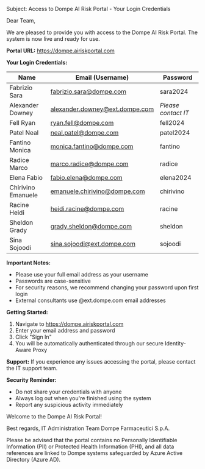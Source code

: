 Subject: Access to Dompe AI Risk Portal - Your Login Credentials

Dear Team,

We are pleased to provide you with access to the Dompe AI Risk Portal. The system is now live and ready for use.

**Portal URL:** https://dompe.airiskportal.com

**Your Login Credentials:**

| Name | Email (Username) | Password |
|------|------------------|----------|
| Fabrizio Sara | fabrizio.sara@dompe.com | sara2024 |
| Alexander Downey | alexander.downey@ext.dompe.com | *Please contact IT* |
| Fell Ryan | ryan.fell@dompe.com | fell2024 |
| Patel Neal | neal.patel@dompe.com | patel2024 |
| Fantino Monica | monica.fantino@dompe.com | fantino |
| Radice Marco | marco.radice@dompe.com | radice |
| Elena Fabio | fabio.elena@dompe.com | elena2024 |
| Chirivino Emanuele | emanuele.chirivino@dompe.com | chirivino |
| Racine Heidi | heidi.racine@dompe.com | racine |
| Sheldon Grady | grady.sheldon@dompe.com | sheldon |
| Sina Sojoodi | sina.sojoodi@ext.dompe.com | sojoodi |

**Important Notes:**
- Please use your full email address as your username
- Passwords are case-sensitive
- For security reasons, we recommend changing your password upon first login
- External consultants use @ext.dompe.com email addresses

**Getting Started:**
1. Navigate to https://dompe.airiskportal.com
2. Enter your email address and password
3. Click "Sign In"
4. You will be automatically authenticated through our secure Identity-Aware Proxy

**Support:**
If you experience any issues accessing the portal, please contact the IT support team.

**Security Reminder:**
- Do not share your credentials with anyone
- Always log out when you're finished using the system
- Report any suspicious activity immediately

Welcome to the Dompe AI Risk Portal!

Best regards,
IT Administration Team
Dompe Farmaceutici S.p.A.


Please be advised that the portal contains no Personally Identifiable Information (PII) or Protected Health Information (PHI), and all data references are linked to Dompe systems safeguarded by Azure Active Directory (Azure AD).
